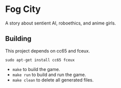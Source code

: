 # Fog City

A story about sentient AI, roboethics, and anime girls. 

## Building

This project depends on cc65 and fceux.

`sudo apt-get install cc65 fceux`

* `make` to build the game.
* `make run` to build and run the game.
* `make clean` to delete all generated files.
